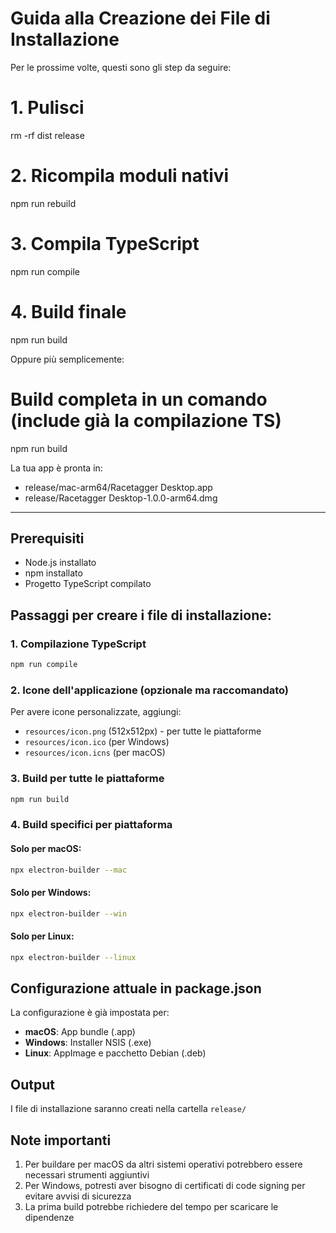 # Guida alla Creazione dei File di Installazione


  Per le prossime volte, questi sono gli step da seguire:

  # 1. Pulisci
  rm -rf dist release

  # 2. Ricompila moduli nativi  
  npm run rebuild

  # 3. Compila TypeScript
  npm run compile

  # 4. Build finale
  npm run build

  Oppure più semplicemente:
  # Build completa in un comando (include già la compilazione TS)
  npm run build

  La tua app è pronta in:
  - release/mac-arm64/Racetagger Desktop.app
  - release/Racetagger Desktop-1.0.0-arm64.dmg

__________________________________________________________
## Prerequisiti
- Node.js installato
- npm installato  
- Progetto TypeScript compilato

## Passaggi per creare i file di installazione:

### 1. Compilazione TypeScript
```bash
npm run compile
```

### 2. Icone dell'applicazione (opzionale ma raccomandato)
Per avere icone personalizzate, aggiungi:
- `resources/icon.png` (512x512px) - per tutte le piattaforme
- `resources/icon.ico` (per Windows)
- `resources/icon.icns` (per macOS)

### 3. Build per tutte le piattaforme
```bash
npm run build
```

### 4. Build specifici per piattaforma

#### Solo per macOS:
```bash
npx electron-builder --mac
```

#### Solo per Windows:
```bash
npx electron-builder --win
```

#### Solo per Linux:
```bash
npx electron-builder --linux
```

## Configurazione attuale in package.json

La configurazione è già impostata per:
- **macOS**: App bundle (.app)
- **Windows**: Installer NSIS (.exe)
- **Linux**: AppImage e pacchetto Debian (.deb)

## Output
I file di installazione saranno creati nella cartella `release/`

## Note importanti
1. Per buildare per macOS da altri sistemi operativi potrebbero essere necessari strumenti aggiuntivi
2. Per Windows, potresti aver bisogno di certificati di code signing per evitare avvisi di sicurezza
3. La prima build potrebbe richiedere del tempo per scaricare le dipendenze
